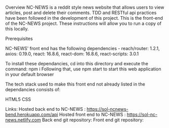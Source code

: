 Overview
NC-NEWS is a reddit style news website that allows users to view articles, post and delete their comments.
TDD and RESTful api practices have been followed in the development of this project.
This is the front-end of the NC-NEWS project. These instructions will allow you to run a copy of this locally.


Prerequisites

NC-NEWS' front end has the following dependencies -
reach/router: 1.2.1,
axios: 0.19.0,
react: 16.8.6,
react-dom: 16.8.6,
react-scripts: 3.0.1

To install these dependancies, cd into this directory and execute the command: npm i
Following that, use npm start to start this web application in your default browser

The tech stack used to make this front end not already listed in the dependancies consists of:

HTML5
CSS

Links:
Hosted back end to NC-NEWS :  https://sol-ncnews-bend.herokuapp.com/api
Hosted front end to NC-NEWS : https://sol-nc-news.netlify.com
Back end git repository:
Front end git repository: 